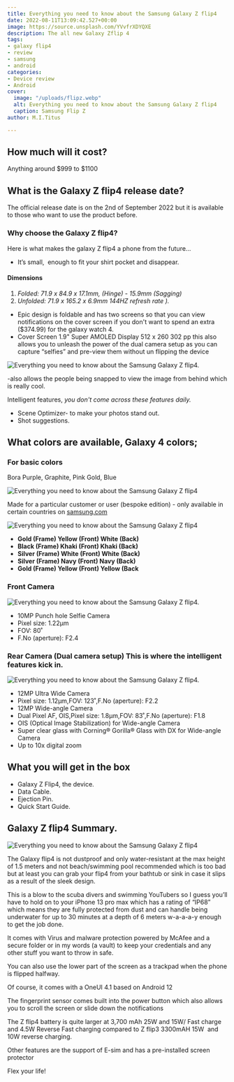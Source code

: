 ```yaml
---
title: Everything you need to know about the Samsung Galaxy Z flip4
date: 2022-08-11T13:09:42.527+00:00
image: https://source.unsplash.com/YVvfrXDYQXE
description: The all new Galaxy Zflip 4
tags:
- galaxy flip4
- review
- samsung
- android
categories:
- Device review
- Android
cover:
  image: "/uploads/flipz.webp"
  alt: Everything you need to know about the Samsung Galaxy Z flip4
  caption: Samsung Flip Z
author: M.I.Titus

---
```

## How much will it cost?

Anything around $999 to $1100

## What is the Galaxy Z flip4  release date?

The official release date is on the 2nd of September 2022 but it is available to those who want to use the product before.

### Why choose the Galaxy Z flip4?

Here is what makes the galaxy Z flip4 a phone from the future…

* It’s small,  enough to fit your shirt pocket and disappear.

#### **Dimensions**

1. _Folded: 71.9 x 84.9 x 17.1mm, (Hinge) - 15.9mm (Sagging)_
2. _Unfolded: 71.9 x 165.2 x 6.9mm 144HZ refresh rate )._

* Epic design is foldable and has two screens so that you can view notifications on the cover screen if you don't want to spend an extra ($374.99) for the galaxy watch 4.
* Cover Screen 1.9" Super AMOLED Display 512 x 260 302 pp this also allows you to unleash the power of the dual camera setup as you can capture “selfies” and pre-view them without un flipping the device

![Everything you need to know about the Samsung Galaxy Z flip4.](screenshot-from-2022-08-12-17-38-47.webp "photo by samsung.com")

\-also allows the people being snapped to view the image from behind which is really cool.

Intelligent features, _you don't come across these features daily._

* Scene Optimizer- to make your photos stand out.
* Shot suggestions.

## What colors are available, Galaxy 4 colors;

### For basic colors

Bora Purple, Graphite, Pink Gold, Blue

![Everything you need to know about the Samsung Galaxy Z flip4](screenshot-from-2022-08-12-16-58-28.webp "basic flip4 colors image courtesy of samsung.com")

Made for a particular customer or user (bespoke edition) - only available in certain countries on [samsung.com](http://samsung.com)

![Everything you need to know about the Samsung Galaxy Z flip4](screenshot-from-2022-08-12-16-58-34.webp "bespoke colors image coutesy of samsung.com")

* **Gold (Frame) Yellow (Front) White (Back)**
* **Black (Frame) Khaki (Front) Khaki (Back)**
* **Silver (Frame) White (Front) White (Back)**
* **Silver (Frame) Navy (Front) Navy (Back)**
* **Gold (Frame) Yellow (Front) Yellow (Back**

### Front Camera

![Everything you need to know about the Samsung Galaxy Z flip4.](screenshot-from-2022-08-12-17-38-17.webp "photo by samsung.com")

* 10MP Punch hole Selfie Camera
* Pixel size: 1.22μm
* FOV: 80˚
* F.No (aperture): F2.4

### Rear Camera (Dual camera setup) This is where the intelligent features kick in.

![Everything you need to know about the Samsung Galaxy Z flip4.](screenshot-from-2022-08-12-17-38-12.webp "photo by samsung.com")

* 12MP Ultra Wide Camera
* Pixel size: 1.12μm,FOV: 123˚,F.No (aperture): F2.2
* 12MP Wide-angle Camera
* Dual Pixel AF, OIS,Pixel size: 1.8μm,FOV: 83˚,F.No (aperture): F1.8
* OIS (Optical Image Stabilization) for Wide-angle Camera
* Super clear glass with Corning® Gorilla® Glass with DX for Wide-angle Camera
* Up to 10x digital zoom

## What you will get in the box

* Galaxy Z Flip4, the device.
* Data Cable.
* Ejection Pin.
* Quick Start Guide.

## Galaxy Z flip4 Summary.

![Everything you need to know about the Samsung Galaxy Z flip4](galaxy-z-flip4_highlights_compact_img.jpg "image courtesy to samsun.com")

The Galaxy flip4 is not dustproof and only water-resistant at the max height of 1.5 meters and not beach/swimming pool recommended which is too bad but at least you can grab your flip4 from your bathtub or sink in case it slips as a result of the sleek design.

This is a blow to the scuba divers and swimming YouTubers so I guess you’ll have to hold on to your iPhone 13 pro max which has a rating of “IP68” which means they are fully protected from dust and can handle being underwater for up to 30 minutes at a depth of 6 meters w-a-a-a-y enough to get the job done.

It comes with Virus and malware protection powered by McAfee and a secure folder or in my words (a vault) to keep your credentials and any other stuff you want to throw in safe.

![]()You can also use the lower part of the screen as a trackpad when the phone is flipped halfway.

Of course, it comes with a OneUI 4.1 based on Android 12

The fingerprint sensor comes built into the power button which also allows you to scroll the screen or slide down the notifications

The Z flip4 battery is quite larger at 3,700 mAh 25W and 15W/ Fast charge and 4.5W Reverse Fast charging compared to Z flip3 3300mAH 15W  and 10W reverse charging.

Other features are the support of E-sim and has a pre-installed screen protector

Flex your life!